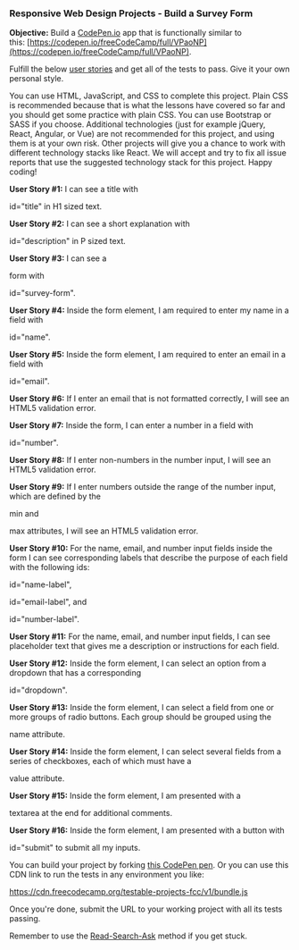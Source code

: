 ### Responsive Web Design Projects - Build a Survey Form

**Objective:** Build a [CodePen.io](https://codepen.io/) app that is functionally similar to this: [https://codepen.io/freeCodeCamp/full/VPaoNP](https://codepen.io/freeCodeCamp/full/VPaoNP).

Fulfill the below [user stories](https://en.wikipedia.org/wiki/User_story) and get all of the tests to pass. Give it your own personal style.

You can use HTML, JavaScript, and CSS to complete this project. Plain CSS is recommended because that is what the lessons have covered so far and you should get some practice with plain CSS. You can use Bootstrap or SASS if you choose. Additional technologies (just for example jQuery, React, Angular, or Vue) are not recommended for this project, and using them is at your own risk. Other projects will give you a chance to work with different technology stacks like React. We will accept and try to fix all issue reports that use the suggested technology stack for this project. Happy coding!

**User Story #1:** I can see a title with

id="title" in H1 sized text.

**User Story #2:** I can see a short explanation with

id="description" in P sized text.

**User Story #3:** I can see a

form with

id="survey-form".

**User Story #4:** Inside the form element, I am required to enter my name in a field with

id="name".

**User Story #5:** Inside the form element, I am required to enter an email in a field with

id="email".

**User Story #6:** If I enter an email that is not formatted correctly, I will see an HTML5 validation error.

**User Story #7:** Inside the form, I can enter a number in a field with

id="number".

**User Story #8:** If I enter non-numbers in the number input, I will see an HTML5 validation error.

**User Story #9:** If I enter numbers outside the range of the number input, which are defined by the

min and

max attributes, I will see an HTML5 validation error.

**User Story #10:** For the name, email, and number input fields inside the form I can see corresponding labels that describe the purpose of each field with the following ids:

id="name-label",

id="email-label", and

id="number-label".

**User Story #11:** For the name, email, and number input fields, I can see placeholder text that gives me a description or instructions for each field.

**User Story #12:** Inside the form element, I can select an option from a dropdown that has a corresponding

id="dropdown".

**User Story #13:** Inside the form element, I can select a field from one or more groups of radio buttons. Each group should be grouped using the

name attribute.

**User Story #14:** Inside the form element, I can select several fields from a series of checkboxes, each of which must have a

value attribute.

**User Story #15:** Inside the form element, I am presented with a

textarea at the end for additional comments.

**User Story #16:** Inside the form element, I am presented with a button with

id="submit" to submit all my inputs.

You can build your project by forking [this CodePen pen](http://codepen.io/freeCodeCamp/pen/MJjpwO). Or you can use this CDN link to run the tests in any environment you like:

https://cdn.freecodecamp.org/testable-projects-fcc/v1/bundle.js

Once you're done, submit the URL to your working project with all its tests passing.

Remember to use the [Read-Search-Ask](https://www.freecodecamp.org/forum/t/how-to-get-help-when-you-are-stuck-coding/19514) method if you get stuck.
